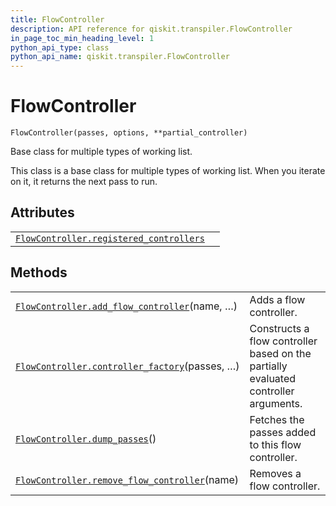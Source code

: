 ```yaml
---
title: FlowController
description: API reference for qiskit.transpiler.FlowController
in_page_toc_min_heading_level: 1
python_api_type: class
python_api_name: qiskit.transpiler.FlowController
---
```


# FlowController

<span id="qiskit.transpiler.FlowController" />

`FlowController(passes, options, **partial_controller)`

Base class for multiple types of working list.

This class is a base class for multiple types of working list. When you iterate on it, it returns the next pass to run.

## Attributes

|                                                                                                                                                              |   |
| ------------------------------------------------------------------------------------------------------------------------------------------------------------ | - |
| [`FlowController.registered_controllers`](qiskit.transpiler.FlowController.registered_controllers "qiskit.transpiler.FlowController.registered_controllers") |   |

## Methods

|                                                                                                                                                                    |                                                                                     |
| ------------------------------------------------------------------------------------------------------------------------------------------------------------------ | ----------------------------------------------------------------------------------- |
| [`FlowController.add_flow_controller`](qiskit.transpiler.FlowController.add_flow_controller "qiskit.transpiler.FlowController.add_flow_controller")(name, …)       | Adds a flow controller.                                                             |
| [`FlowController.controller_factory`](qiskit.transpiler.FlowController.controller_factory "qiskit.transpiler.FlowController.controller_factory")(passes, …)        | Constructs a flow controller based on the partially evaluated controller arguments. |
| [`FlowController.dump_passes`](qiskit.transpiler.FlowController.dump_passes "qiskit.transpiler.FlowController.dump_passes")()                                      | Fetches the passes added to this flow controller.                                   |
| [`FlowController.remove_flow_controller`](qiskit.transpiler.FlowController.remove_flow_controller "qiskit.transpiler.FlowController.remove_flow_controller")(name) | Removes a flow controller.                                                          |

